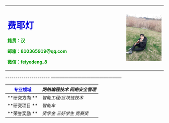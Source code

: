 <table border="0">
  <tr>
    <td width="75%">
      <h1><font color="#0000dd">费耶灯</font><br /></h1>
      <p><b><font color=出生日期：1999.03.30</b></p>
      <p><b>籍贯：汉</b></p>
      <p><b>邮箱：810365919@qq.com</b></p>
      <p><b>微信：feiyedeng_8</b></p>
    </td>
    <td width="25%">
      <img src="/FYD.jpg" width="110%">      
    </td>
  </tr>
</table>
----------------------
————————————————

|  <font color="#0000dd">**专业领域**</font><br />| _网络编程技术 网络安全管理_  
| ------------- |------------------          
| **研究方向 **  | _智能工程/区块链技术_
| **研究项目 **  | _智能车_
| **荣誉奖励 **   | _奖学金 三好学生 竞赛奖_








